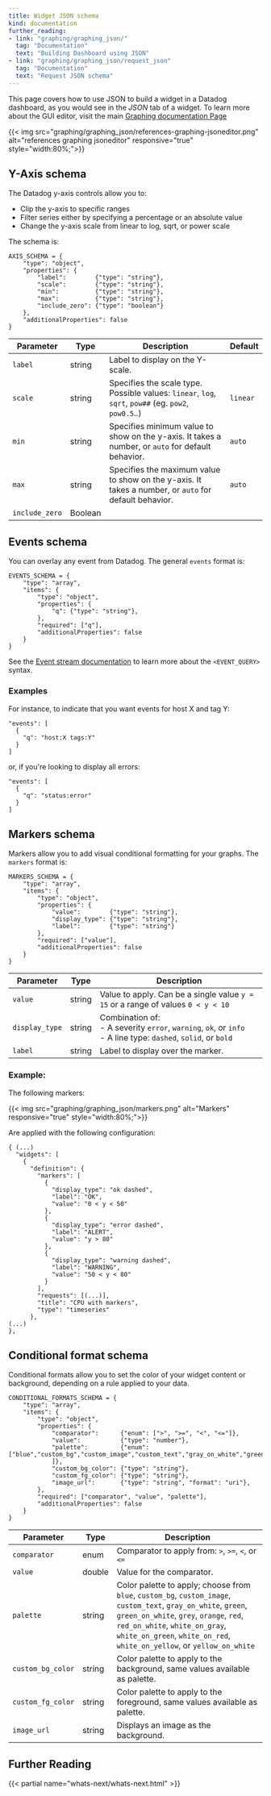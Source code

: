 ```yaml
---
title: Widget JSON schema
kind: documentation
further_reading:
- link: "graphing/graphing_json/"
  tag: "Documentation"
  text: "Building Dashboard using JSON"
- link: "graphing/graphing_json/request_json"
  tag: "Documentation"
  text: "Request JSON schema"
---
```


This page covers how to use JSON to build a widget in a Datadog dashboard, as you would see in the *JSON* tab of a widget. To learn more about the GUI editor, visit the main [Graphing documentation Page][1]

{{< img src="graphing/graphing_json/references-graphing-jsoneditor.png" alt="references graphing jsoneditor" responsive="true" style="width:80%;">}}

## Y-Axis schema

The Datadog y-axis controls allow you to:

*   Clip the y-axis to specific ranges
*   Filter series either by specifying a percentage or an absolute value
*   Change the y-axis scale from linear to log, sqrt, or power scale

The schema is:

```
AXIS_SCHEMA = {
    "type": "object",
    "properties": {
        "label":        {"type": "string"},
        "scale":        {"type": "string"},
        "min":          {"type": "string"},
        "max":          {"type": "string"},
        "include_zero": {"type": "boolean"}
    },
    "additionalProperties": false
}
```

| Parameter      | Type    | Description                                                                                          | Default  |
| ------         | -----   | --------                                                                                             | ----     |
| `label`        | string  | Label to display on the Y-scale.                                                                     |          |
| `scale`        | string  | Specifies the scale type. Possible values: `linear`, `log`, `sqrt`, `pow##` (eg. `pow2`, `pow0.5`..) | `linear` |
| `min`          | string  | Specifies minimum value to show on the y-axis. It takes a number, or `auto` for default behavior.        | `auto`   |
| `max`          | string  | Specifies the maximum value to show on the y-axis. It takes a number, or `auto` for default behavior.    | `auto`   |
| `include_zero` | Boolean |                                                                                                      |          |

## Events schema

You can overlay any event from Datadog. The general `events` format is:

```
EVENTS_SCHEMA = {
    "type": "array",
    "items": {
        "type": "object",
        "properties": {
            "q": {"type": "string"},
        },
        "required": ["q"],
        "additionalProperties": false
    }
}
```

See the [Event stream documentation][2] to learn more about the `<EVENT_QUERY>` syntax.

### Examples

For instance, to indicate that you want events for host X and tag Y:

```
"events": [
  {
    "q": "host:X tags:Y"
  }
]
```

or, if you're looking to display all errors:

```
"events": [
  {
    "q": "status:error"
  }
]
```

## Markers schema

Markers allow you to add visual conditional formatting for your graphs. The `markers` format is:

```
MARKERS_SCHEMA = {
    "type": "array",
    "items": {
        "type": "object",
        "properties": {
            "value":        {"type": "string"},
            "display_type": {"type": "string"},
            "label":        {"type": "string"}
        },
        "required": ["value"],
        "additionalProperties": false
    }
}
```

| Parameter      | Type   | Description                                                                                                                |
| ------         | -----  | --------                                                                                                                   |
| `value`        | string | Value to apply. Can be a single value `y = 15` or a range of values `0 < y < 10`                                            |
| `display_type` | string | Combination of: <br>- A severity `error`, `warning`, `ok`, or `info` <br> - A line type: `dashed`, `solid`, or `bold` |
| `label`        | string | Label to display over the marker.                                                                                          |


### Example:

The following markers:

{{< img src="graphing/graphing_json/markers.png" alt="Markers" responsive="true" style="width:80%;">}}

Are applied with the following configuration:

```
{ (...)
  "widgets": [
    {
      "definition": {
        "markers": [
          {
            "display_type": "ok dashed",
            "label": "OK",
            "value": "0 < y < 50"
          },
          {
            "display_type": "error dashed",
            "label": "ALERT",
            "value": "y > 80"
          },
          {
            "display_type": "warning dashed",
            "label": "WARNING",
            "value": "50 < y < 80"
          }
        ],
        "requests": [(...)],
        "title": "CPU with markers",
        "type": "timeseries"
      },
(...)
},
```

## Conditional format schema

Conditional formats allow you to set the color of your widget content or background, depending on a rule applied to your data.

```
CONDITIONAL_FORMATS_SCHEMA = {
    "type": "array",
    "items": {
        "type": "object",
        "properties": {
            "comparator":      {"enum": [">", ">=", "<", "<="]},
            "value":           {"type": "number"},
            "palette":         {"enum": ["blue","custom_bg","custom_image","custom_text","gray_on_white","green","green_on_white","grey","orange","red","red_on_white","white_on_gray","white_on_green","white_on_red","white_on_yellow","yellow_on_white",
            ]},
            "custom_bg_color": {"type": "string"},
            "custom_fg_color": {"type": "string"},
            "image_url":       {"type": "string", "format": "uri"},
        },
        "required": ["comparator", "value", "palette"],
        "additionalProperties": false
    }
}
```

| Parameter         | Type   | Description                                                                                                                                                                                                                                                                      |
| ------            | -----  | --------                                                                                                                                                                                                                                                                         |
| `comparator`      | enum   | Comparator to apply from: `>`, `>=`, `<`, or `<=`                                                                                                                                                                                                                             |
| `value`           | double | Value for the comparator.                                                                                                                                                                                                                                                        |
| `palette`         | string | Color palette to apply; choose from `blue`, `custom_bg`, `custom_image`, `custom_text`, `gray_on_white`, `green`, `green_on_white`, `grey`, `orange`, `red`, `red_on_white`, `white_on_gray`, `white_on_green`, `white_on_red`, `white_on_yellow`, or `yellow_on_white` |
| `custom_bg_color` | string | Color palette to apply to the background, same values available as palette.                                                                                                                                                                                                  |
| `custom_fg_color` | string | Color palette to apply to the foreground, same values available as palette.                                                                                                                                                                                                  |
| `image_url`       | string | Displays an image as the background.                                                                                                                                                                                                                                             |


## Further Reading

{{< partial name="whats-next/whats-next.html" >}}

[1]: /graphing
[2]: /graphing/event_stream

